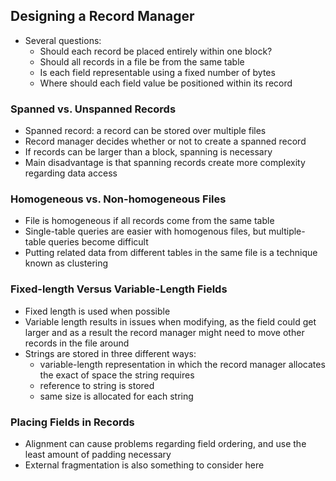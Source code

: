 ## Designing a Record Manager
- Several questions:
	- Should each record be placed entirely within one block?
	- Should all records in a file be from the same table
	- Is each field representable using a fixed number of bytes
	- Where should each field value be positioned within its record

### Spanned vs. Unspanned Records
- Spanned record: a record can be stored over multiple files
- Record manager decides whether or not to create a spanned record 
- If records can be larger than a block, spanning is necessary
- Main disadvantage is that spanning records create more complexity regarding data access

### Homogeneous vs. Non-homogeneous Files
- File is homogeneous if all records come from the same table
- Single-table queries are easier with homogenous files, but multiple-table queries become difficult
- Putting related data from different tables in the same file is a technique known as clustering

### Fixed-length Versus Variable-Length Fields
- Fixed length is used when possible
- Variable length results in issues when modifying, as the field could get larger and as a result the record manager might need to move other records in the file around
- Strings are stored in three different ways:
	- variable-length representation in which the record manager allocates the exact of space the string requires
	- reference to string is stored
	- same size is allocated for each string

### Placing Fields in Records
- Alignment can cause problems regarding field ordering, and use the least amount of padding necessary
- External fragmentation is also something to consider here

